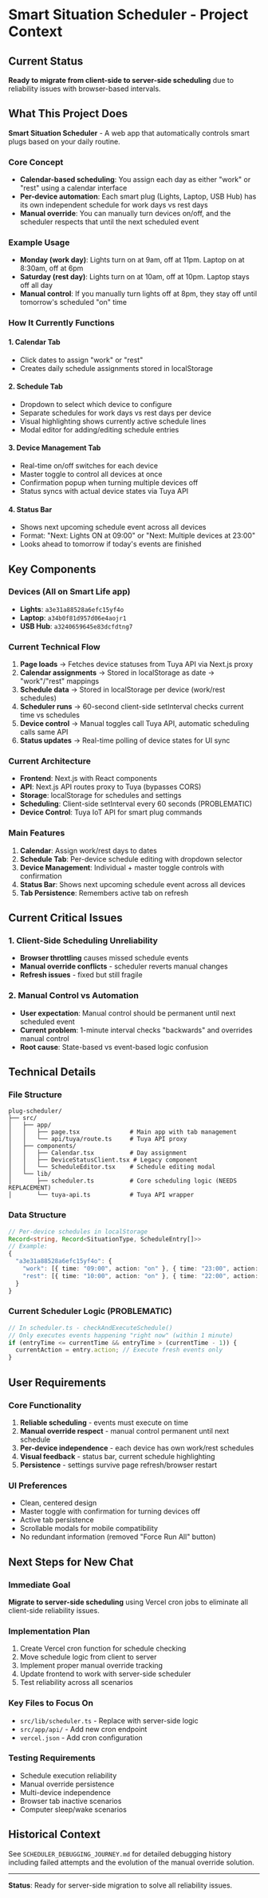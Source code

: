 # Smart Situation Scheduler - Project Context

## Current Status
**Ready to migrate from client-side to server-side scheduling** due to reliability issues with browser-based intervals.

## What This Project Does
**Smart Situation Scheduler** - A web app that automatically controls smart plugs based on your daily routine.

### Core Concept
- **Calendar-based scheduling**: You assign each day as either "work" or "rest" using a calendar interface
- **Per-device automation**: Each smart plug (Lights, Laptop, USB Hub) has its own independent schedule for work days vs rest days
- **Manual override**: You can manually turn devices on/off, and the scheduler respects that until the next scheduled event

### Example Usage
- **Monday (work day)**: Lights turn on at 9am, off at 11pm. Laptop on at 8:30am, off at 6pm
- **Saturday (rest day)**: Lights turn on at 10am, off at 10pm. Laptop stays off all day
- **Manual control**: If you manually turn lights off at 8pm, they stay off until tomorrow's scheduled "on" time

### How It Currently Functions

#### 1. Calendar Tab
- Click dates to assign "work" or "rest" 
- Creates daily schedule assignments stored in localStorage

#### 2. Schedule Tab  
- Dropdown to select which device to configure
- Separate schedules for work days vs rest days per device
- Visual highlighting shows currently active schedule lines
- Modal editor for adding/editing schedule entries

#### 3. Device Management Tab
- Real-time on/off switches for each device
- Master toggle to control all devices at once
- Confirmation popup when turning multiple devices off
- Status syncs with actual device states via Tuya API

#### 4. Status Bar
- Shows next upcoming schedule event across all devices
- Format: "Next: Lights ON at 09:00" or "Next: Multiple devices at 23:00"
- Looks ahead to tomorrow if today's events are finished

## Key Components

### Devices (All on Smart Life app)
- **Lights**: `a3e31a88528a6efc15yf4o`
- **Laptop**: `a34b0f81d957d06e4aojr1` 
- **USB Hub**: `a3240659645e83dcfdtng7`

### Current Technical Flow
1. **Page loads** → Fetches device statuses from Tuya API via Next.js proxy
2. **Calendar assignments** → Stored in localStorage as date → "work"/"rest" mappings  
3. **Schedule data** → Stored in localStorage per device (work/rest schedules)
4. **Scheduler runs** → 60-second client-side setInterval checks current time vs schedules
5. **Device control** → Manual toggles call Tuya API, automatic scheduling calls same API
6. **Status updates** → Real-time polling of device states for UI sync

### Current Architecture
- **Frontend**: Next.js with React components
- **API**: Next.js API routes proxy to Tuya (bypasses CORS)
- **Storage**: localStorage for schedules and settings  
- **Scheduling**: Client-side setInterval every 60 seconds (PROBLEMATIC)
- **Device Control**: Tuya IoT API for smart plug commands

### Main Features
1. **Calendar**: Assign work/rest days to dates
2. **Schedule Tab**: Per-device schedule editing with dropdown selector
3. **Device Management**: Individual + master toggle controls with confirmation
4. **Status Bar**: Shows next upcoming schedule event across all devices
5. **Tab Persistence**: Remembers active tab on refresh

## Current Critical Issues

### 1. Client-Side Scheduling Unreliability
- **Browser throttling** causes missed schedule events
- **Manual override conflicts** - scheduler reverts manual changes
- **Refresh issues** - fixed but still fragile

### 2. Manual Control vs Automation
- **User expectation**: Manual control should be permanent until next scheduled event
- **Current problem**: 1-minute interval checks "backwards" and overrides manual control
- **Root cause**: State-based vs event-based logic confusion

## Technical Details

### File Structure
```
plug-scheduler/
├── src/
│   ├── app/
│   │   ├── page.tsx              # Main app with tab management
│   │   └── api/tuya/route.ts     # Tuya API proxy
│   ├── components/
│   │   ├── Calendar.tsx          # Day assignment
│   │   ├── DeviceStatusClient.tsx # Legacy component
│   │   └── ScheduleEditor.tsx    # Schedule editing modal
│   └── lib/
│       ├── scheduler.ts          # Core scheduling logic (NEEDS REPLACEMENT)
│       └── tuya-api.ts           # Tuya API wrapper
```

### Data Structure
```typescript
// Per-device schedules in localStorage
Record<string, Record<SituationType, ScheduleEntry[]>>
// Example:
{
  "a3e31a88528a6efc15yf4o": {
    "work": [{ time: "09:00", action: "on" }, { time: "23:00", action: "off" }],
    "rest": [{ time: "10:00", action: "on" }, { time: "22:00", action: "off" }]
  }
}
```

### Current Scheduler Logic (PROBLEMATIC)
```typescript
// In scheduler.ts - checkAndExecuteSchedule()
// Only executes events happening "right now" (within 1 minute)
if (entryTime <= currentTime && entryTime > (currentTime - 1)) {
  currentAction = entry.action; // Execute fresh events only
}
```

## User Requirements

### Core Functionality
1. **Reliable scheduling** - events must execute on time
2. **Manual override respect** - manual control permanent until next schedule
3. **Per-device independence** - each device has own work/rest schedules
4. **Visual feedback** - status bar, current schedule highlighting
5. **Persistence** - settings survive page refresh/browser restart

### UI Preferences
- Clean, centered design
- Master toggle with confirmation for turning devices off
- Active tab persistence
- Scrollable modals for mobile compatibility
- No redundant information (removed "Force Run All" button)

## Next Steps for New Chat

### Immediate Goal
**Migrate to server-side scheduling** using Vercel cron jobs to eliminate all client-side reliability issues.

### Implementation Plan
1. Create Vercel cron function for schedule checking
2. Move schedule logic from client to server
3. Implement proper manual override tracking
4. Update frontend to work with server-side scheduler
5. Test reliability across all scenarios

### Key Files to Focus On
- `src/lib/scheduler.ts` - Replace with server-side logic
- `src/app/api/` - Add new cron endpoint
- `vercel.json` - Add cron configuration

### Testing Requirements
- Schedule execution reliability
- Manual override persistence
- Multi-device independence
- Browser tab inactive scenarios
- Computer sleep/wake scenarios

## Historical Context
See `SCHEDULER_DEBUGGING_JOURNEY.md` for detailed debugging history including failed attempts and the evolution of the manual override solution.

---
**Status**: Ready for server-side migration to solve all reliability issues.
